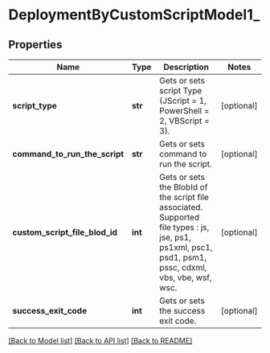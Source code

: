 # DeploymentByCustomScriptModel1_

## Properties
Name | Type | Description | Notes
------------ | ------------- | ------------- | -------------
**script_type** | **str** | Gets or sets script Type (JScript &#x3D; 1, PowerShell &#x3D; 2, VBScript &#x3D; 3). | [optional] 
**command_to_run_the_script** | **str** | Gets or sets command to run the script. | [optional] 
**custom_script_file_blod_id** | **int** | Gets or sets the BlobId of the script file associated.  Supported file types : js, jse, ps1, ps1xml, psc1, psd1, psm1, pssc, cdxml, vbs, vbe, wsf, wsc. | [optional] 
**success_exit_code** | **int** | Gets or sets the success exit code. | [optional] 

[[Back to Model list]](../README.md#documentation-for-models) [[Back to API list]](../README.md#documentation-for-api-endpoints) [[Back to README]](../README.md)


